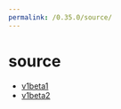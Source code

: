 ```yaml
---
permalink: /0.35.0/source/
---
```


# source



* [v1beta1](v1beta1/index.md)
* [v1beta2](v1beta2/index.md)